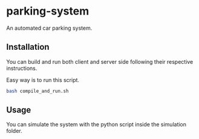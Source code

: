 # parking-system

An automated car parking system.

## Installation

You can build and run both client and server side following their respective instructions.

Easy way is to run this script.

```bash
bash compile_and_run.sh
```

## Usage

You can simulate the system with the python script inside the simulation folder.
